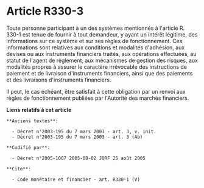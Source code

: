 # Article R330-3

Toute personne participant à un des systèmes mentionnés à l'article R. 330-1 est tenue de fournir à tout demandeur, y ayant
un intérêt légitime, des informations sur ce système et sur ses règles de fonctionnement. Ces informations sont relatives aux
conditions et modalités d'adhésion, aux devises ou aux instruments financiers traités, aux opérations effectuées, au statut
de l'agent de règlement, aux mécanismes de gestion des risques, aux modalités propres à assurer le caractère irrévocable des
instructions de paiement et de livraison d'instruments financiers, ainsi que des paiements et des livraisons d'instruments
financiers. 

Il peut, le cas échéant, être satisfait à cette obligation par un renvoi aux règles de fonctionnement publiées par l'Autorité
des marchés financiers.

**Liens relatifs à cet article**

	**Anciens textes**:

	  - Décret n°2003-195 du 7 mars 2003 - art. 3, v. init.
	  - Décret n°2003-195 du 7 mars 2003 - art. 3 (Ab)

	**Codifié par**:

	  - Décret n°2005-1007 2005-08-02 JORF 25 août 2005

	**Cite**:

	  - Code monétaire et financier - art. R330-1 (V)
